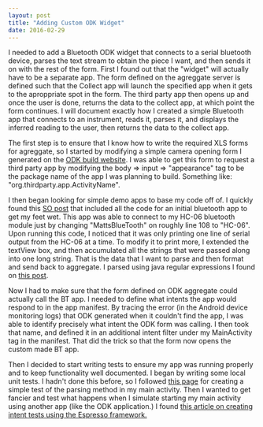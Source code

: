 ```yaml
---
layout: post
title: "Adding Custom ODK Widget"
date: 2016-02-29
---
```


I needed to add a Bluetooth ODK widget that connects to a serial bluetooth device, parses the text stream to obtain the piece I want, and then sends it on with the rest of the form. First I found out that the "widget" will actually have to be a separate app. The form defined on the agreggate server is defined such that the Collect app will launch the specified app when it gets to the aproppriate spot in the form. The third party app then opens up and once the user is done, returns the data to the collect app, at which point the form continues. I will document exactly how I created a simple Bluetooth app that connects to an instrument, reads it, parses it, and displays the inferred reading to the user, then returns the data to the collect app. 

The first step is to ensure that I know how to write the required XLS forms for agreggate, so I started by modifying a simple camera opening form I generated on the [ODK build website](http://build.opendatakit.org/). I was able to get this form to request a third party app by modifying the body => input => "appearance" tag to be the package name of the app I was planning to build. Something like: "org.thirdparty.app.ActivityName". 

I then began looking for simple demo apps to base my code off of. I quickly found this [SO post](http://stackoverflow.com/questions/13450406/how-to-receive-serial-data-using-android-bluetooth) that included all the code for an initial bluetooth app to get my feet wet. This app was able to connect to my HC-06 bluetooth module just by changing "MattsBlueTooth" on roughly line 108 to "HC-06". Upon running this code, I noticed that it was only printing one line of serial output from the HC-06 at a time. To modify it to print more, I extended the textView box, and then accumulated all the strings that were passed along into one long string. That is the data that I want to parse and then format and send back to aggregate. I parsed using java regular expressions I found on [this post](http://www.tutorialspoint.com/java/java_regular_expressions.htm). 

Now I had to make sure that the form defined on ODK aggregate could actually call the BT app. I needed to define what intents the app would respond to in the app manifest. By tracing the error (in the Android device monitoring logs) that ODK generated when it couldn't find the app, I was able to identify precisely what intent the ODK form was calling. I then took that name, and defined it in an additional intent filter under my MainActivity tag in the manifest. That did the trick so that the form now opens the custom made BT app.

Then I decided to start writing tests to ensure my app was running properly and to keep functionality well documented. I began by writing some local unit tests. I hadn't done this before, so I followed [this page](http://developer.android.com/training/testing/start/index.html) for creating a simple test of the parsing method in my main activity. Then I wanted to get fancier and test what happens when I simulate starting my main activity using another app (like the ODK application.) I found [this article on creating intent tests using the Espresso framework.](http://pengj.me/android/test/2015/10/17/expresso-test-intent.html)